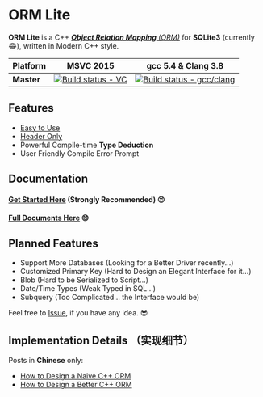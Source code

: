 ﻿# ORM Lite

**ORM Lite** is a C++ [_**Object Relation Mapping** (ORM)_](https://en.wikipedia.org/wiki/Object-relational_mapping)
for **SQLite3** (currently 😂),
written in Modern C++ style.

|  Platform  | MSVC 2015 | gcc 5.4 & Clang 3.8 |
|------------|-----------|---------------------|
| **Master** |[![Build status - VC](https://ci.appveyor.com/api/projects/status/github/BOT-Man-JL/ORM-Lite?svg=true&branch=master)](https://ci.appveyor.com/project/BOT-Man-JL/ORM-Lite)|[![Build status - gcc/clang](https://travis-ci.org/BOT-Man-JL/ORM-Lite.svg?branch=master)](https://travis-ci.org/BOT-Man-JL/ORM-Lite)|

## Features

- [Easy to Use](Sample.cpp)
- [Header Only](src/ORMLite.h)
- Powerful Compile-time **Type Deduction**
- User Friendly Compile Error Prompt

## Documentation

#### [Get Started Here](docs/Get-Started.md) (Strongly Recommended) 😉

#### [Full Documents Here](docs/ORM-Lite.md) 😊

## Planned Features

- Support More Databases (Looking for a Better Driver recently...)
- Customized Primary Key (Hard to Design an Elegant Interface for it...)
- Blob (Hard to be Serialized to Script...)
- Date/Time Types (Weak Typed in SQL...)
- Subquery (Too Complicated... the Interface would be)

Feel free to [Issue](https://github.com/BOT-Man-JL/ORM-Lite/issues/new),
if you have any idea. 😎

## Implementation Details （实现细节）

Posts in **Chinese** only:

- [How to Design a Naive C++ ORM](https://BOT-Man-JL.github.io/articles/#2016/How-to-Design-a-Naive-Cpp-ORM)
- [How to Design a Better C++ ORM](https://BOT-Man-JL.github.io/articles/#2016/How-to-Design-a-Better-Cpp-ORM)